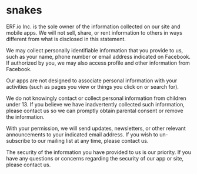 # snakes



ERF.io Inc. is the sole owner of the information collected on our site and mobile apps. We will not sell, share, or rent information to others in ways different from what is disclosed in this statement.

We may collect personally identifiable information that you provide to us, such as your name, phone number or email address indicated on Facebook. If authorized by you, we may also access profile and other information from Facebook.

Our apps are not designed to associate personal information with your activities (such as pages you view or things you click on or search for).

We do not knowingly contact or collect personal information from children under 13. If you believe we have inadvertently collected such information, please contact us so we can promptly obtain parental consent or remove the information.

With your permission, we will send updates, newsletters, or other relevant announcements to your indicated email address. If you wish to un-subscribe to our mailing list at any time, please contact us. 

The security of the information you have provided to us is our priority. If you have any questions or concerns regarding the security of our app or site, please contact us. 
